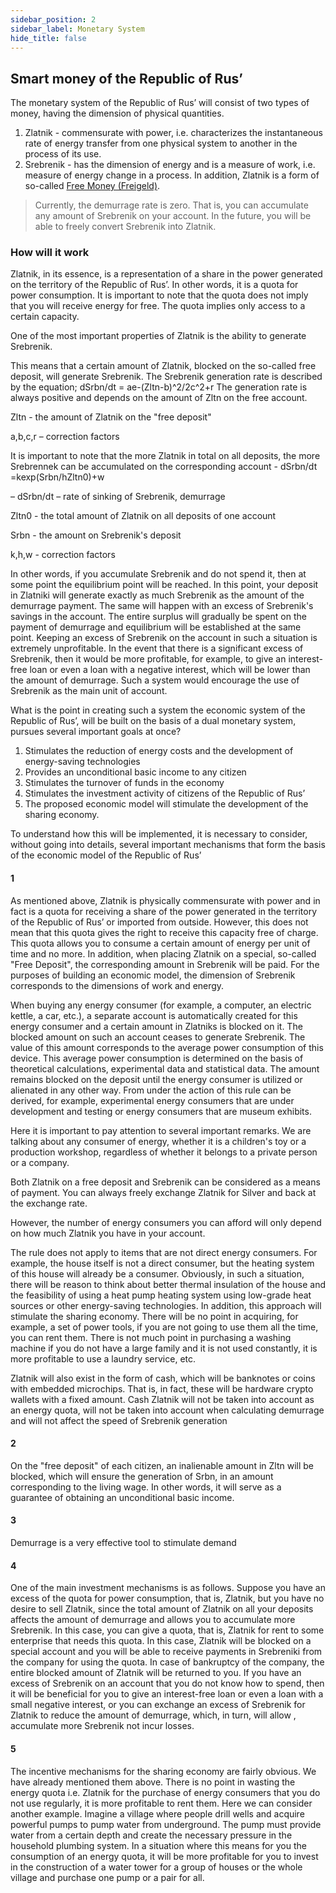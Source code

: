 ```yaml
---
sidebar_position: 2
sidebar_label: Monetary System
hide_title: false
---
```


## Smart money of the Republic of Rus’

The monetary system of the Republic of Rus’ will consist of two types of money, having the dimension of physical quantities.

1. Zlatnik - commensurate with power, i.e. characterizes the instantaneous rate of energy transfer from one physical system to another in the process of its use.
2. Srebrenik - has the dimension of energy and is a measure of work, i.e. measure of energy change in a process. In addition, Zlatnik is a form of so-called [Free Money (Freigeld)](https://en.wikipedia.org/wiki/Freigeld).

> Currently, the demurrage rate is zero. That is, you can accumulate any amount of Srebrenik on your account. In the future, you will be able to freely convert Srebrenik into Zlatnik.

### How will it work

Zlatnik, in its essence, is a representation of a share in the power generated on the territory of the Republic of Rus’. In other words, it is a quota for power consumption. It is important to note that the quota does not imply that you will receive energy for free. The quota implies only access to a certain capacity.

One of the most important properties of Zlatnik is the ability to generate Srebrenik.

This means that a certain amount of Zlatnik, blocked on the so-called free deposit, will generate Srebrenik. The Srebrenik generation rate is described by the equation; dSrbn/dt = ae-(Zltn-b)^2/2c^2+r  The generation rate is always positive and depends on the amount of Zltn on the free account.

Zltn - the amount of Zlatnik on the "free deposit"

a,b,c,r – correction factors


It is important to note that the more Zlatnik in total on all deposits, the more Srebrennek can be accumulated on the corresponding account - dSrbn/dt =kexp(Srbn/hZltn0)+w

– dSrbn/dt – rate of sinking of Srebrenik, demurrage

Zltn0 - the total amount of Zlatnik on all deposits of one account

Srbn - the amount on Srebrenik's deposit

k,h,w - correction factors

In other words, if you accumulate Srebrenik and do not spend it, then at some point the equilibrium point will be reached. In this point, your deposit in Zlatniki will generate exactly as much Srebrenik as the amount of the demurrage payment. The same will happen with an excess of Srebrenik's savings in the account. The entire surplus will gradually be spent on the payment of demurrage and equilibrium will be established at the same point. Keeping an excess of Srebrenik on the account in such a situation is extremely unprofitable. In the event that there is a significant excess of Srebrenik, then it would be more profitable, for example, to give an interest-free loan or even a loan with a negative interest, which will be lower than the amount of demurrage. Such a system would encourage the use of Srebrenik as the main unit of account.

What is the point in creating such a system the economic system of the Republic of Rus’, will be built on the basis of a dual monetary system, pursues several important goals at once? 
1. Stimulates the reduction of energy costs and the development of energy-saving technologies 
2. Provides an unconditional basic income to any citizen 
3. Stimulates the turnover of funds in the economy 
4. Stimulates the investment activity of citizens of the Republic of Rus’
5. The proposed economic model will stimulate the development of the sharing economy.

To understand how this will be implemented, it is necessary to consider, without going into details, several important mechanisms that form the basis of the economic model of the Republic of Rus’

#### 1

As mentioned above, Zlatnik is physically commensurate with power and in fact is a quota for receiving a share of the power generated in the territory of the Republic of Rus’ or imported from outside. However, this does not mean that this quota gives the right to receive this capacity free of charge. This quota allows you to consume a certain amount of energy per unit of time and no more. In addition, when placing Zlatnik on a special, so-called "Free Deposit", the corresponding amount in Srebrenik will be paid. For the purposes of building an economic model, the dimension of Srebrenik corresponds to the dimensions of work and energy.

When buying any energy consumer (for example, a computer, an electric kettle, a car, etc.), a separate account is automatically created for this energy consumer and a certain amount in Zlatniks is blocked on it. The blocked amount on such an account ceases to generate Srebrenik. The value of this amount corresponds to the average power consumption of this device. This average power consumption is determined on the basis of theoretical calculations, experimental data and statistical data. The amount remains blocked on the deposit until the energy consumer is utilized or alienated in any other way. From under the action of this rule can be derived, for example, experimental energy consumers that are under development and testing or energy consumers that are museum exhibits.

Here it is important to pay attention to several important remarks. We are talking about any consumer of energy, whether it is a children's toy or a production workshop, regardless of whether it belongs to a private person or a company. 

Both Zlatnik on a free deposit and Srebrenik can be considered as a means of payment. You can always freely exchange Zlatnik for Silver and back at the exchange rate. 

However, the number of energy consumers you can afford will only depend on how much Zlatnik you have in your account.

The rule does not apply to items that are not direct energy consumers. For example, the house itself is not a direct consumer, but the heating system of this house will already be a consumer. Obviously, in such a situation, there will be reason to think about better thermal insulation of the house and the feasibility of using a heat pump heating system using low-grade heat sources or other energy-saving technologies. In addition, this approach will stimulate the sharing economy. There will be no point in acquiring, for example, a set of power tools, if you are not going to use them all the time, you can rent them. There is not much point in purchasing a washing machine if you do not have a large family and it is not used constantly, it is more profitable to use a laundry service, etc.

Zlatnik will also exist in the form of cash, which will be banknotes or coins with embedded microchips. That is, in fact, these will be hardware crypto wallets with a fixed amount. Cash Zlatnik will not be taken into account as an energy quota, will not be taken into account when calculating demurrage and will not affect the speed of Srebrenik generation

#### 2

On the "free deposit" of each citizen, an inalienable amount in Zltn will be blocked, which will ensure the generation of Srbn, in an amount corresponding to the living wage. In other words, it will serve as a guarantee of obtaining an unconditional basic income.

#### 3

Demurrage is a very effective tool to stimulate demand

#### 4

One of the main investment mechanisms is as follows. Suppose you have an excess of the quota for power consumption, that is, Zlatnik, but you have no desire to sell Zlatnik, since the total amount of Zlatnik on all your deposits affects the amount of demurrage and allows you to accumulate more Srebrenik. In this case, you can give a quota, that is, Zlatnik for rent to some enterprise that needs this quota. In this case, Zlatnik will be blocked on a special account and you will be able to receive payments in Srebreniki from the company for using the quota. In case of bankruptcy of the company, the entire blocked amount of Zlatnik will be returned to you. If you have an excess of Srebrenik on an account that you do not know how to spend, then it will be beneficial for you to give an interest-free loan or even a loan with a small negative interest, or you can exchange an excess of Srebrenik for Zlatnik to reduce the amount of demurrage, which, in turn, will allow , accumulate more Srebrenik not incur losses.

#### 5

The incentive mechanisms for the sharing economy are fairly obvious. We have already mentioned them above. There is no point in wasting the energy quota i.e. Zlatnik for the purchase of energy consumers that you do not use regularly, it is more profitable to rent them. Here we can consider another example. Imagine a village where people drill wells and acquire powerful pumps to pump water from underground. The pump must provide water from a certain depth and create the necessary pressure in the household plumbing system. In a situation where this means for you the consumption of an energy quota, it will be more profitable for you to invest in the construction of a water tower for a group of houses or the whole village and purchase one pump or a pair for all.
